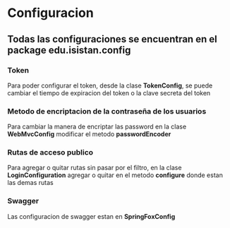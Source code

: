# Configuracion

## Todas las configuraciones se encuentran en el package **edu.isistan.config**

### Token
Para poder configurar el token, desde la clase **TokenConfig**, se puede cambiar el tiempo de expiracion del token o la clave secreta del token

### Metodo de encriptacion de la contraseña de los usuarios
Para cambiar la manera de encriptar las password en la clase **WebMvcConfig** modificar el metodo **passwordEncoder**

### Rutas de acceso publico
Para agregar o quitar rutas sin pasar por el filtro, en la clase **LoginConfiguration** agregar o quitar en el metodo **configure** donde estan las demas rutas

### Swagger
Las configuracion de swagger estan en **SpringFoxConfig**
